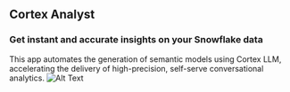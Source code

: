 ## Cortex Analyst
### Get instant and accurate insights on your Snowflake data
This app automates the generation of semantic models using Cortex LLM, accelerating the delivery of high-precision, self-serve conversational analytics.
![Alt Text](cortex_analyst_demo.gif)
